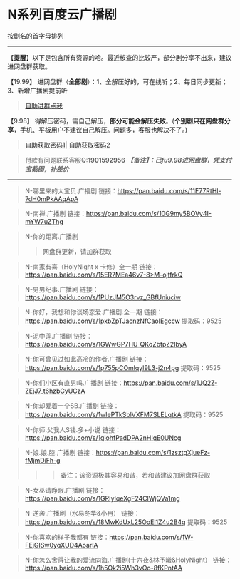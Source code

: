 <h1>N系列百度云广播剧</h1>
按剧名的首字母排列

-----
【**提醒**】以下是包含所有资源的哈。最近核查的比较严，部分剧分享不出来，建议进网盘群获取。


【19.99】 进网盘群（**全部剧**）：1、全解压好的，可在线听；2、每日同步更新；3、新增广播剧提前听
>[自助进群点我](http://pay.tupianmima.com/ma.html)

【9.98】 得解压密码，需自己解压，**部分可能会解压失败**。(**个别剧只在网盘群分享**，手机、平板用户不建议自己解压。问题多，客服也解决不了。)

>[自助获取密码1](http://pay.tupianmima.com/p.php?8tp=t3.13473a126b1998.pg1)|
[自助获取密码2](http://pay.tupianmima.com/p.php?8tp=t2.14178a39b1998.pg1)

>付款有问题联系客服Q:**1901592956**
***【备注】：已fu9.98进网盘群，凭支付宝截图，补差价***

------


>N-哪里来的大宝贝.广播剧
链接：https://pan.baidu.com/s/11E77RtHl-7dH0mPkAAqApA
 
>N-南禅.广播剧
链接：https://pan.baidu.com/s/10G9my5BOVy4I-mYW7uZThg
 
>N-你的距离.广播剧
>>网盘群更新，请加群获取
 
>N-南家有喜（HolyNight x 卡修）全一期
链接：https://pan.baidu.com/s/15ER7MEa46v7-8>M-ojtfrkQ
 
>N-男男纪事.广播剧
链接：https://pan.baidu.com/s/1PUzJM5O3rvz_GBfUniuciw

>N-你好，我想和你谈场恋爱.广播剧.全一期
链接：https://pan.baidu.com/s/1pxbZpTJacnzNfCaoIEgccw
提取码：9525
 
>N-泥中莲.广播剧
链接：https://pan.baidu.com/s/1GWwGP7HU_QKqZbtpZ2IbyA
 
>N-你可曾见过如此高冷的作者.广播剧
链接：https://pan.baidu.com/s/1p755pCOmlqyl9L3-j2n4pg
提取码：9525
 
>N-你们小区有直男吗.广播剧
链接：https://pan.baidu.com/s/1JQ2Z-ZEjJ7_t6hzbCyUCzA
 
>N-你却爱着一个SB.广播剧
链接：https://pan.baidu.com/s/1wIePTkSblVXFM7SLELqtkA
提取码：9525 
 
>N-你师.父我人S钱.多+小说
链接：https://pan.baidu.com/s/1qlohfPadDPA2nHIqE0UNcg
 
>N-娘.娘.腔.广播剧
链接：https://pan.baidu.com/s/1zsztgXjueFz-fMjmDiFh-g
>>>备注：该资源极其容易和谐，若和谐建议加网盘群获取
 
>N-女巫请睁眼.广播剧
链接：https://pan.baidu.com/s/1GRIyIqeXgF24ClWjQVa1mg
 
>N-逆袭.广播剧（水易冬华&小冉）
链接：https://pan.baidu.com/s/18MwKdUxL25OoEl1Z4u2B4g
提取码：9525 
 
>N-你喜欢的样子我都有
链接：https://pan.baidu.com/s/1W-FEjGISw0yqXUD4AoarlA

>N-你怎么舍得让我的爱流向海.广播剧(十六夜&林予曦&HolyNight）
链接：https://pan.baidu.com/s/1h5Ok2i5Wh3vOo-8fKPntAA
 



